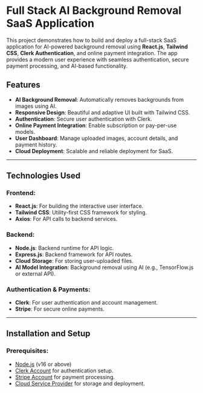 # Full Stack AI Background Removal SaaS Application

This project demonstrates how to build and deploy a full-stack SaaS application for AI-powered background removal using **React.js**, **Tailwind CSS**, **Clerk Authentication**, and online payment integration. The app provides a modern user experience with seamless authentication, secure payment processing, and AI-based functionality.

## Features

- **AI Background Removal**: Automatically removes backgrounds from images using AI.
- **Responsive Design**: Beautiful and adaptive UI built with Tailwind CSS.
- **Authentication**: Secure user authentication with Clerk.
- **Online Payment Integration**: Enable subscription or pay-per-use models.
- **User Dashboard**: Manage uploaded images, account details, and payment history.
- **Cloud Deployment**: Scalable and reliable deployment for SaaS.

---

## Technologies Used

### Frontend:
- **React.js**: For building the interactive user interface.
- **Tailwind CSS**: Utility-first CSS framework for styling.
- **Axios**: For API calls to backend services.

### Backend:
- **Node.js**: Backend runtime for API logic.
- **Express.js**: Backend framework for API routes.
- **Cloud Storage**: For storing user-uploaded files.
- **AI Model Integration**: Background removal using AI (e.g., TensorFlow.js or external API).

### Authentication & Payments:
- **Clerk**: For user authentication and account management.
- **Stripe**: For secure online payments.

---

## Installation and Setup

### Prerequisites:
- [Node.js](https://nodejs.org) (v16 or above)
- [Clerk Account](https://clerk.dev) for authentication setup.
- [Stripe Account](https://stripe.com) for payment processing.
- [Cloud Service Provider](https://aws.amazon.com) for storage and deployment.
